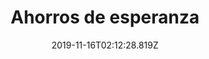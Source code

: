 ---
title: Ahorros de esperanza
image: /images/uploads/carousel-3.jpg
date: 2019-11-16T02:12:28.819Z
weight: 4
---